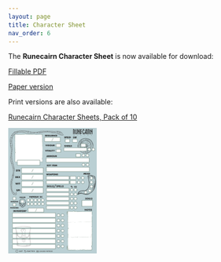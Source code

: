 ```yaml
---
layout: page
title: Character Sheet
nav_order: 6
---
```


The **Runecairn Character Sheet** is now available for download:

[Fillable PDF](https://runecairn.com/public/runecairn_character_sheet_fillable_v3.0.pdf)

[Paper version](https://runecairn.com/public/runecairn_character_sheet_paper_v3.0.pdf)

Print versions are also available:

[Runecairn Character Sheets, Pack of 10](https://shop.byodinsbeardrpg.com/products/runecairn-character-sheets-pack-of-10)

<img src="/public/character_sheet_fillable_v3.0.png" style="zoom: 25%;" />
